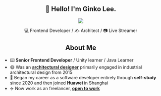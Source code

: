 <h2 align="center">👋 Hello! I'm Ginko Lee.</h2>

<p align="center">
  <a href="https://github.com/MartinHeinz/MartinHeinz">
    <img align="center" src="https://github-readme-stats.vercel.app/api/top-langs/?username=GinkoTyping&langs_count=3" />
  </a>
</p>



<!--
**GinkoTyping/GinkoTyping** is a ✨ _special_ ✨ repository because its `README.md` (this file) appears on your GitHub profile.

Here are some ideas to get you started:

- 🔭 I’m currently working on ...
- 🌱 I’m currently learning ...
- 👯 I’m looking to collaborate on ...
- 🤔 I’m looking for help with ...
- 💬 Ask me about ...
- 📫 How to reach me: ...
- 😄 Pronouns: ...
- ⚡ Fun fact: ...
[![Anurag's GitHub stats](https://github-readme-stats.vercel.app/api?username=GinkoTyping)](https://github.com/anuraghazra/github-readme-stats)
![visitors](https://visitor-badge.glitch.me/badge?page_id=GinkoTyping.visitor-badge)
-->
<p align="center">💻 Frontend Developer / ✍️ Architect / 📷 Live Streamer</p> 

<h2 align="center">About Me</h2>

- ⌨️ **Senior Frontend Developer** / Unity learner / Java Learner
- 😄 Was an [**architectural designer**](https://github.com/GinkoTyping/architecture/blob/main/readme.md) primarily engaged in industrial architectural design from 2015
- 🏃 Began my career as a software developer entirely through **self-study** since 2020 and then joined **Huawei** in Shanghai
- ✈️ Now work as an freelancer, [**open to work**](https://www.upwork.com/freelancers/~01758e5baf6b633c80)
